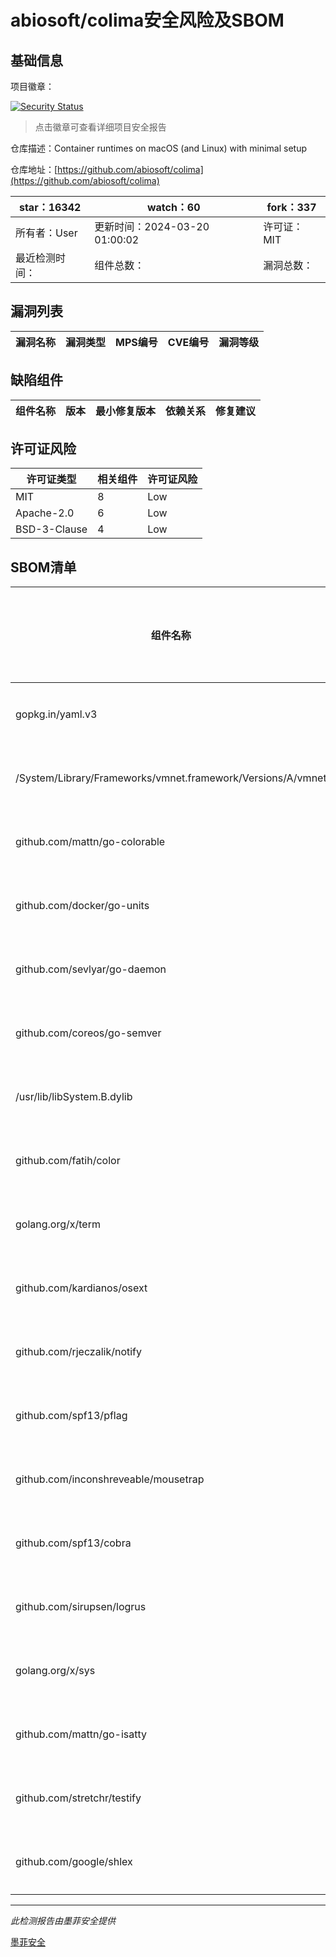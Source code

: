 # abiosoft/colima安全风险及SBOM

## 基础信息

项目徽章：

[![Security Status](https://www.murphysec.com/platform3/v31/badge/1771252978403962880.svg)](https://www.murphysec.com/console/report/1771252751005577216/1771252978403962880)

> 点击徽章可查看详细项目安全报告

仓库描述：Container runtimes on macOS (and Linux) with minimal setup

仓库地址：[https://github.com/abiosoft/colima](https://github.com/abiosoft/colima)

| star：16342 | watch：60 | fork：337 |
| ----------- | -------------- | ------------ |
| 所有者：User | 更新时间：2024-03-20 01:00:02 | 许可证：MIT |
| 最近检测时间： | 组件总数： | 漏洞总数： |




## 漏洞列表

| 漏洞名称 | 漏洞类型 | MPS编号 | CVE编号 | 漏洞等级 |
| ------- | ------ | ------- | ------ | ----- |





## 缺陷组件

| 组件名称 | 版本 | 最小修复版本 | 依赖关系 | 修复建议 |
| -------- | ---- | ------------ | -------- | -------- |





## 许可证风险

| 许可证类型 | 相关组件 | 许可证风险 |
| ---------- | -------- | ---------- |
|MIT|8|Low|
|Apache-2.0|6|Low|
|BSD-3-Clause|4|Low|




## SBOM清单

| 组件名称 | 组件版本 | 是否直接依赖 | 仓库 |
| -------- | -------- | ------------ | ---- |
|gopkg.in/yaml.v3|v3.0.1|直接依赖|go|
|/System/Library/Frameworks/vmnet.framework/Versions/A/vmnet||间接依赖||
|github.com/mattn/go-colorable|v0.1.13|间接依赖|go|
|github.com/docker/go-units|v0.5.0|直接依赖|go|
|github.com/sevlyar/go-daemon|v0.1.6|直接依赖|go|
|github.com/coreos/go-semver|v0.3.1|直接依赖|go|
|/usr/lib/libSystem.B.dylib||间接依赖||
|github.com/fatih/color|v1.16.0|直接依赖|go|
|golang.org/x/term|v0.16.0|直接依赖|go|
|github.com/kardianos/osext|v0.0.0-20190222173326-2bc1f35cddc0|间接依赖|go|
|github.com/rjeczalik/notify|v0.9.3|直接依赖|go|
|github.com/spf13/pflag|v1.0.5|间接依赖|go|
|github.com/inconshreveable/mousetrap|v1.1.0|间接依赖|go|
|github.com/spf13/cobra|v1.8.0|直接依赖|go|
|github.com/sirupsen/logrus|v1.9.3|直接依赖|go|
|golang.org/x/sys|v0.16.0|间接依赖|go|
|github.com/mattn/go-isatty|v0.0.20|间接依赖|go|
|github.com/stretchr/testify|v1.8.4|间接依赖|go|
|github.com/google/shlex|v0.0.0-20191202100458-e7afc7fbc510|直接依赖|go|


------

*此检测报告由墨菲安全提供*

[墨菲安全](www.murphysec.com)